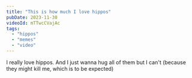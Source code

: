 ```yaml
---
title: "This is how much I love hippos"
pubDate: 2023-11-30
videoId: mTTwcCVajAc
tags: 
  - "hippos"
  - "memes"
  - "video"
---
```


I really love hippos. And I just wanna hug all of them but I can't (because they might kill me, which is to be expected)
